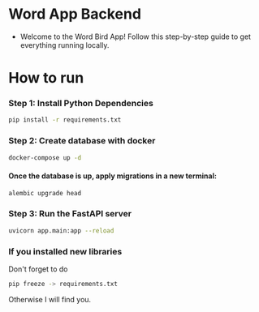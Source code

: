 # Word App Backend
- Welcome to the Word Bird App! Follow this step-by-step guide to get everything running locally.

# How to run

### Step 1: Install Python Dependencies

```bash
pip install -r requirements.txt
```

### Step 2: Create database with docker
```bash
docker-compose up -d
```
#### Once the database is up, apply migrations in a new terminal:
```bash
alembic upgrade head
```

### Step 3: Run the FastAPI server
```bash
uvicorn app.main:app --reload
```
### If you installed new libraries

Don't forget to do
```bash
pip freeze -> requirements.txt
```
Otherwise I will find you.
